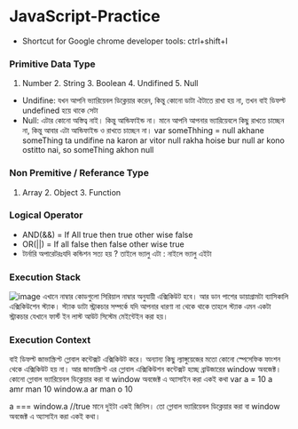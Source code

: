 # JavaScript-Practice

- Shortcut for Google chrome developer tools: ctrl+shift+I
### Primitive Data Type
1. Number 2. String 3. Boolean 4. Undifined 5. Null
- Undifine: যখন আপনি ভ্যারিয়েবল ডিক্লেয়ার করেন, কিন্তু কোনো ডাটা ঐটাতে রাখা হয় না, তখন বাই ডিফল্ট undefined হয়ে থাকে সেটা
- Null: এটার কোনো অস্তিত্ব নাই। কিন্তু আন্ডিফাইন্ড না। মানে আপনি আপনার ভ্যারিয়েবলে কিছু রাখতে চাচ্ছেন না, কিন্তু আবার এটা আন্ডিফাইন্ড ও রাখতে চাচ্ছেন না। var someThhing = null
        akhane someThing ta undifine na karon ar vitor null rakha hoise bur null ar kono ostitto nai, so someThing akhon null
### Non Premitive / Referance Type
1. Array 2. Object  3. Function

### Logical Operator
- AND(&&) = If All true then true other wise false
- OR(||) = If all false then false other wise true
- টার্নারি অপারেটরঃযদি কন্ডিশন সত্য হয় ? তাইলে ভ্যালু এটা : নাইলে ভ্যালু এইটা

### Execution Stack
![image](https://user-images.githubusercontent.com/43339514/203217618-ea7a985e-8741-4eba-ae8d-ce4664dff4c4.png)
এখানে নাম্বার কোডগুলো সিরিয়াল নাম্বার অনুযায়ী এক্সিকিউট হবে। আর ডান পাশের ডায়াগ্রামটা ব্যাসিকালি এক্সিকিউশেন স্ট্যাক। স্ট্যাক ডাটা স্ট্রাকচার সম্পর্কে যদি আপনার ধারণা না থেকে থাকে তাহলে স্ট্যাক এমন একটা স্ট্রাকচার যেখানে ফার্স্ট ইন লাস্ট আউট সিস্টেম মেইন্টেইন করা হয়। 

### Execution Context
বাই ডিফল্ট জাভাস্ক্রিপ্ট গ্লোবাল কন্টেক্সট এক্সিকিউট করে। অন্যান্য কিছু ল্যাঙ্গুয়েজের মতো কোনো স্পেসেফিক ফাংশন থেকে এক্সিকিউট হয় না। আর জাভাস্ক্রিপ্ট এর গ্লোবাল এক্সিকিউশন কন্টেক্সট হচ্ছে ব্রাউজারের window অবজেক্ট। কোনো গ্লোবাল ভ্যারিয়েবল ডিক্লেয়ার করা বা window অবজেক্ট এ অ্যাসাইন করা একই কথা
var a = 10   a amr man 10 window.a ar man o 10

a === window.a //true
মানে দুইটা একই জিনিস। তো গ্লোবাল ভ্যারিয়েবল ডিক্লেয়ার করা বা window অবজেক্ট এ অ্যাসাইন করা একই কথা।




